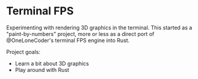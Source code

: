 # Terminal FPS

Experimenting with rendering 3D graphics in the terminal. This started as a "paint-by-numbers" project, 
more or less as a direct port of @OneLoneCoder's terminal FPS engine into Rust.

Project goals:
* Learn a bit about 3D graphics
* Play around with Rust

